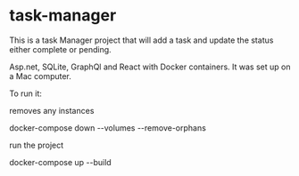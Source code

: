 # task-manager


This is a task Manager project that will add a task and update the status either complete or pending.

Asp.net, SQLite, GraphQl and React with Docker containers. It was set up on a Mac computer.

To run it:

removes any instances

docker-compose down --volumes --remove-orphans

run the project

docker-compose up --build
